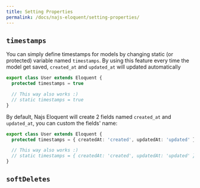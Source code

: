 ```yaml
---
title: Setting Properties
permalink: /docs/najs-eloquent/setting-properties/
---
```


## `timestamps`

You can simply define timestamps for models by changing static (or protected) variable named `timestamps`. By using this feature every time the model get saved, `created_at` and `updated_at` will updated automatically

```typescript
export class User extends Eloquent {
  protected timestamps = true

  // This way also works :)
  // static timestamps = true
}
```

By default, Najs Eloquent will create 2 fields named `created_at` and `updated_at`, you can custom the fields' name:

```typescript
export class User extends Eloquent {
  protected timestamps = { createdAt: 'created', updatedAt: 'updated' }

  // This way also works :)
  // static timestamps = { createdAt: 'created', updatedAt: 'updated' }
}
```

## `softDeletes`
